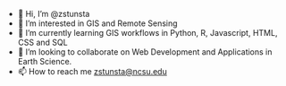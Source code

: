 - 👋 Hi, I’m @zstunsta
- 👀 I’m interested in GIS and Remote Sensing
- 🌱 I’m currently learning GIS workflows in Python, R, Javascript, HTML, CSS and SQL
- 💞️ I’m looking to collaborate on Web Development and Applications in Earth Science.
- 📫 How to reach me zstunsta@ncsu.edu

<!---
zstunsta/zstunsta is a ✨ special ✨ repository because its `README.md` (this file) appears on your GitHub profile.
You can click the Preview link to take a look at your changes.
--->
